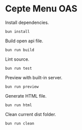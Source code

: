 # Cepte Menu OAS

Install dependencies.

```shell
bun install
```

Build open api file.

```shell
bun run build
```

Lint source.

```shell
bun run test
```

Preview with built-in server.

```shell
bun run preview
```

Generate HTML file.

```shell
bun run html
```

Clean current dist folder.

```shell
bun run clean
```
